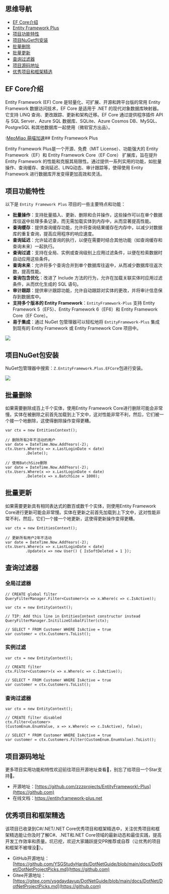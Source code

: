 ## 思维导航

* [EF Core介绍](https://github.com)
* [Entity Framework Plus](https://github.com)
* [项目功能特性](https://github.com)
* [项目NuGet包安装](https://github.com)
* [批量删除](https://github.com)
* [批量更新](https://github.com)
* [查询过滤器](https://github.com)
* [项目源码地址](https://github.com)
* [优秀项目和框架精选](https://github.com)

## EF Core介绍


Entity Framework (EF) Core 是轻量化、可扩展、开源和跨平台版的常用 Entity Framework 数据访问技术，EF Core 是适用于 .NET 的现代对象数据库映射器。它支持 LINQ 查询、更改跟踪、更新和架构迁移。EF Core 通过提供程序插件 API 与 SQL Server、Azure SQL 数据库、SQLite、Azure Cosmos DB、MySQL、PostgreSQL 和其他数据库一起使用（微软官方出品）。


:[MeoMiao 萌喵加速](https://biqumo.org)## Entity Framework Plus


Entity Framework Plus是一个开源、免费（MIT License）、功能强大的 Entity Framework（EF）和 Entity Framework Core（EF Core） 扩展库，旨在提升 Entity Framework 的性能和克服其局限性。通过提供一系列实用的功能，如批量操作、查询缓存、查询延迟、LINQ动态、审计跟踪等，使得使用 Entity Framework 进行数据库开发变得更加高效和灵活。


## 项目功能特性


以下是 `Entity Framework Plus` 项目的一些主要特点和功能：


* **批量操作**：支持批量插入、更新、删除和合并操作，这些操作可以在单个数据库往返中处理多条记录，而无需加载实体到内存中，从而显著提高性能。
* **查询缓存**：提供查询缓存功能，允许将查询结果缓存在内存中，以减少对数据库的重复查询，提高应用程序的响应速度。
* **查询延迟**：允许延迟查询的执行，以便在需要时结合其他功能（如查询缓存和查询未来）一起执行。
* **查询过滤**：支持在全局、实例或查询级别上应用过滤条件，以便在检索数据时自动应用这些条件。
* **查询未来**：允许将多个查询合并到单个数据库往返中，从而减少数据库往返次数，提高性能。
* **查询包含优化**：改进了 Include 方法的行为，允许在加载关联实体时应用过滤条件，从而优化生成的 SQL 语句。
* **审计跟踪**：提供审计跟踪功能，允许自动跟踪对实体的更改，并将审计信息保存到数据库中。
* **支持多个版本的 Entity Framework**：`EntityFramework-Plus` 支持 Entity Framework 5（EF5）、Entity Framework 6（EF6）和 Entity Framework Core（EF Core）。
* **易于集成**：通过 NuGet 包管理器可以轻松地将 `EntityFramework-Plus` 集成到现有的 Entity Framework 或 Entity Framework Core 项目中。


![](https://img2024.cnblogs.com/blog/1336199/202409/1336199-20240913083010792-242722612.png)


## 项目NuGet包安装


NuGet包管理器中搜索：`Z.EntityFramework.Plus.EFCore`包进行安装。


![](https://img2024.cnblogs.com/blog/1336199/202409/1336199-20240913083024481-1719178998.png)


## 批量删除


如果需要删除成百上千个实体，使用Entity Framework Core进行删除可能会非常慢。实体在被删除之前首先加载到上下文中，这对性能非常不利，然后，它们被一个接一个地删除，这使得删除操作变得更糟。



```
var ctx = new EntitiesContext();

// 删除所有2年不活动的用户
var date = DateTime.Now.AddYears(-2);
ctx.Users.Where(x => x.LastLoginDate < date)
         .Delete();

// 使用BatchSize删除
var date = DateTime.Now.AddYears(-2);
ctx.Users.Where(x => x.LastLoginDate < date)
         .Delete(x => x.BatchSize = 1000);

```

## 批量更新


如果需要更新具有相同表达式的数百或数千个实体，则使用Entity Framework Core进行更新可能会非常慢。实体在更新之前首先加载到上下文中，这对性能非常不利，然后，它们一个接一个地更新，这使得更新操作变得更糟。



```
var ctx = new EntitiesContext();

// 更新所有用户2年不活动
var date = DateTime.Now.AddYears(-2);
ctx.Users.Where(x => x.LastLoginDate < date)
         .Update(x => new User() { IsSoftDeleted = 1 });

```

## 查询过滤器


### 全局过滤器



```
// CREATE global filter
QueryFilterManager.Filter<Customer>(x => x.Where(c => c.IsActive));

var ctx = new EntityContext();

// TIP: Add this line in EntitiesContext constructor instead
QueryFilterManager.InitilizeGlobalFilter(ctx);

// SELECT * FROM Customer WHERE IsActive = true
var customer = ctx.Customers.ToList();

```

### 实例过滤



```
var ctx = new EntityContext();

// CREATE filter
ctx.Filter<Customer>(x => x.Where(c => c.IsActive));

// SELECT * FROM Customer WHERE IsActive = true
var customer = ctx.Customers.ToList();

```

### 查询过滤器



```
var ctx = new EntityContext();

// CREATE filter disabled
ctx.Filter<Customer>(CustomEnum.EnumValue, x => x.Where(c => c.IsActive), false);

// SELECT * FROM Customer WHERE IsActive = true
var customer = ctx.Customers.Filter(CustomEnum.EnumValue).ToList();

```

## 项目源码地址


更多项目实用功能和特性欢迎前往项目开源地址查看👀，别忘了给项目一个Star支持💖。


* 开源地址：[https://github.com/zzzprojects/EntityFramework\-Plus](https://github.com)
* 在线文档：[https://entityframework\-plus.net](https://github.com)


## 优秀项目和框架精选


该项目已收录到C\#/.NET/.NET Core优秀项目和框架精选中，关注优秀项目和框架精选能让你及时了解C\#、.NET和.NET Core领域的最新动态和最佳实践，提高开发工作效率和质量。坑已挖，欢迎大家踊跃提交PR推荐或自荐（让优秀的项目和框架不被埋没🤞）。


* GitHub开源地址：[https://github.com/YSGStudyHards/DotNetGuide/blob/main/docs/DotNet/DotNetProjectPicks.md](https://github.com)
* Gitee开源地址：[https://gitee.com/ysgdaydayup/DotNetGuide/blob/main/docs/DotNet/DotNetProjectPicks.md](https://github.com)


